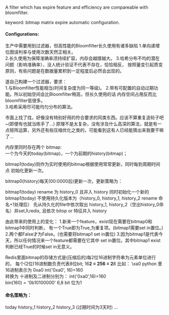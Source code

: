 A filter which has expire feature and efficiency are compareable with bloomfilter.

keyword: bitmap matrix expire automatic configuration.

#### Configurations:
生产中需要用到过滤器，但高性能的Bloomfilter长久使用有诸多缺陷
1.单向递增位图误判率与使用次数天然正相关。  
2.长久使用为保障准确率须持续扩容，内存会越撑越大。
3.哈希分布不均的潜在问题（影响准确率），没人统计验证不代表不存在，恰恰相反，
按照量变引起质变原则，有些问题是在数据量累积到一定程度后必然会出现的。

遂自己构建一个过滤器，要求：  
1.与Bloomfilter性能相当(时间复杂度为同一等级)。 
2.带有可配置的自动过期功能。所以初始空间会比Bloomfilter稍高，但长久使用的话
内存空间占用反而比bloomfilter低很多。    
3.哈希采用尽可能均匀分布的算法。   

市面上找了找，好像没有特别好用的符合要求的同类东西。应该不算重复造轮子吧~(即便有也就当练手了...) 
原理不是太复杂，没有涉及什么高深的算法，就是有一点矩阵运算，另外还有些压缩优化之类的，可能看到这有人已经能猜出来我要干嘛了...

内存里同时存在两个 bitmap:   
一个为今天的today(bitmap)，一个为前期的history(bitmap)；    

bitmap1(today)则作为实时使用的bitmap根据使用常常更新，同时每到周期时间点
初始化更新一次。

bitmap0(history)每天(00:0000后)更新一次，更新策略为：

bitmap1(today) rename 为 history_0 且并入 history 同时初始化一个新的bitmap1(today)
不使用持久化版本为（history_0, history_1, history_2 rename 命名+1处理后）
先从持久化的file中依次取出 history_1, history_2（空出history_0命名）并set入redis,
且依次 bitop or 特征并入 history

由此带来的使用上的变化：
1.新来一个feature，exist现在需要在bitmap0和bitmap1中同时判断，
有一个True即为True,为重复项。(bitmap1需要set in置位。)
2.两个都False才为False。(也需要将bitmap1 set in置位)
3.因为bitmap1是代表今天，所以任何情况来一个feature都需要在它其中
set in置位。其中bitmap1 exist判断已经True的时候set in无意义。


Redis里面bitmap的存储方式是(压缩后的)每2位16进制字符串为元素单位进行的， 
每个(2位)16进制数负责代表8位bit; 16**2 = 256 = 2**8
比如： \xa0 python 里16进制表示为 0xa0  int('0xa0', 16)=160  
转换为 十进制及二进制分别为：
int('0xa0',16)=160  
bin(160) = '0b10100000' 
6,8 bit 位为1

#### 命名策略为：
today
history_1
history_2
history_3  (过期时间为3天时)
...

